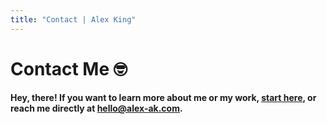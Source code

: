 ```yaml
---
title: "Contact | Alex King"
---
```


# **Contact Me** 🤓

#### Hey, there! If you want to learn more about me or my work, [start here](/about), or reach me directly at [hello@alex-ak.com](mailto:hello@alex-ak.com).
